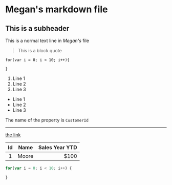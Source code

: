 # Megan's markdown file

## This is a subheader

This is a normal text line in *Megan's* file

> This is a block quote

    for(var i = 0; i < 10; i++){

    }

1. Line 1
1. Line 2
1. Line 3

- Line 1
- Line 2
- Line 3

The name of the property is `CustomerId`

---

[the link](http://github.com/gpdoud/knowledge-base.git)

| Id  | Name  | Sales Year YTD      |
| :---: | ---   | -----:      |
| 1   | Moore | $100       |

 ```js
 for(var i = 0; i < 10; i++) {

 }
 ```